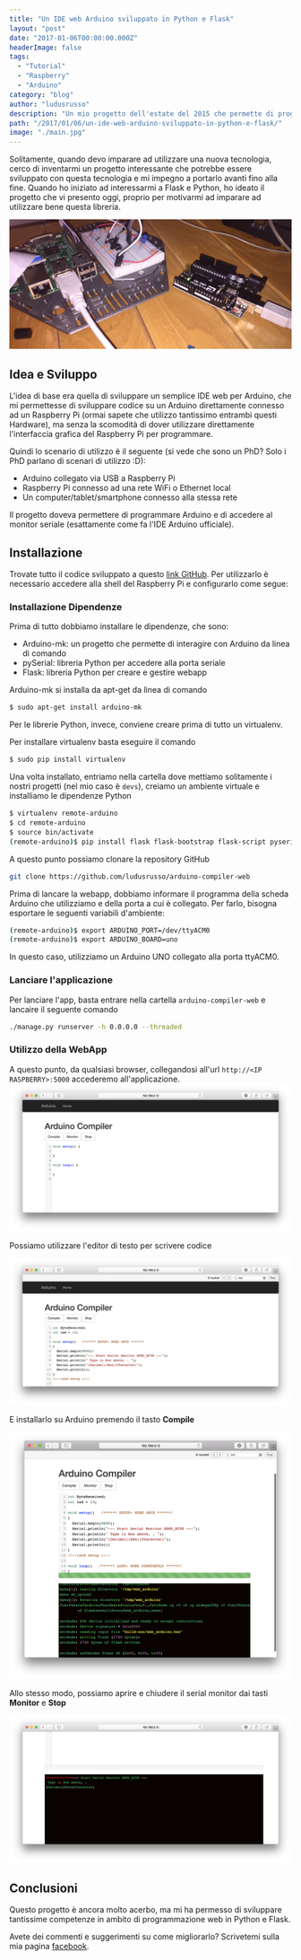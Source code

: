 ```yaml
---
title: "Un IDE web Arduino sviluppato in Python e Flask"
layout: "post"
date: "2017-01-06T00:00:00.000Z"
headerImage: false
tags:
  - "Tutorial"
  - "Raspberry"
  - "Arduino"
category: "blog"
author: "ludusrusso"
description: "Un mio progetto dell'estate del 2015 che permette di programmare Arduino da un'interfaccia Web esposta da un Raspberry Pi"
path: "/2017/01/06/un-ide-web-arduino-sviluppato-in-python-e-flask/"
image: "./main.jpg"
---
```


Solitamente, quando devo imparare ad utilizzare una nuova tecnologia, cerco di inventarmi un progetto interessante che potrebbe essere sviluppato con questa tecnologia e mi impegno a portarlo avanti fino alla fine. Quando ho iniziato ad interessarmi a Flask e Python, ho ideato il progetto che vi presento oggi, proprio per motivarmi ad imparare ad utilizzare bene questa libreria.

![img1](./main.jpg)

## Idea e Sviluppo

L'idea di base era quella di sviluppare un semplice IDE web per Arduino, che mi permettesse di sviluppare codice su un Arduino direttamente connesso ad un Raspberry Pi (ormai sapete che utilizzo tantissimo entrambi questi Hardware), ma senza la scomodità di dover utilizzare direttamente l'interfaccia grafica del Raspberry Pi per programmare.

Quindi lo scenario di utilizzo è il seguente (si vede che sono un PhD? Solo i PhD parlano di scenari di utilizzo :D):

- Arduino collegato via USB a Raspberry Pi
- Raspberry Pi connesso ad una rete WiFi o Ethernet local
- Un computer/tablet/smartphone connesso alla stessa rete

Il progetto doveva permettere di programmare Arduino e di accedere al monitor seriale (esattamente come fa l'IDE Arduino ufficiale).

## Installazione

Trovate tutto il codice sviluppato a questo <a href="https://github.com/ludusrusso/arduino-compiler-web">link GitHub</a>. Per utilizzarlo è necessario accedere alla shell del Raspberry Pi e configurarlo come segue:

### Installazione Dipendenze

Prima di tutto dobbiamo installare le dipendenze, che sono:

- Arduino-mk: un progetto che permette di interagire con Arduino da linea di comando
- pySerial: libreria Python per accedere alla porta seriale
- Flask: libreria Python per creare e gestire webapp

Arduino-mk si installa da apt-get da linea di comando

```bash
$ sudo apt-get install arduino-mk
```

Per le librerie Python, invece, conviene creare prima di tutto un virtualenv.

Per installare virtualenv basta eseguire il comando

```bash
$ sudo pip install virtualenv
```

Una volta installato, entriamo nella cartella dove mettiamo solitamente i nostri progetti (nel mio caso è `devs`), creiamo un ambiente virtuale e installiamo le dipendenze Python

```bash
$ virtualenv remote-arduino
$ cd remote-arduino
$ source bin/activate
(remote-arduino)$ pip install flask flask-bootstrap flask-script pyserial
```

A questo punto possiamo clonare la repository GitHub

```bash
git clone https://github.com/ludusrusso/arduino-compiler-web
```

Prima di lancare la webapp, dobbiamo informare il programma della scheda Arduino che utilizziamo e della porta a cui è collegato. Per farlo, bisogna esportare le seguenti variabili d'ambiente:

```bash
(remote-arduino)$ export ARDUINO_PORT=/dev/ttyACM0
(remote-arduino)$ export ARDUINO_BOARD=uno
```

In questo caso, utilizziamo un Arduino UNO collegato alla porta ttyACM0.

### Lanciare l'applicazione

Per lanciare l'app, basta entrare nella cartella `arduino-compiler-web` e lancaire il seguente comando

```bash
./manage.py runserver -h 0.0.0.0 --threaded
```

### Utilizzo della WebApp

A questo punto, da qualsiasi browser, collegandosi all'url `http://<IP RASPBERRY>:5000` accederemo all'applicazione.
![index](index.png)

Possiamo utilizzare l'editor di testo per scrivere codice

![code](code.png)

E installarlo su Arduino premendo il tasto <strong>Compile</strong>

![compilation](compilation.png)

Allo stesso modo, possiamo aprire e chiudere il serial monitor dai tasti <strong>Monitor</strong> e <strong>Stop</strong>

![monitor](monitor.png)

## Conclusioni

Questo progetto è ancora molto acerbo, ma mi ha permesso di sviluppare tantissime competenze in ambito di programmazione web in Python e Flask.

Avete dei commenti e suggerimenti su come migliorarlo? Scrivetemi sulla mia pagina <a href="http://facebook.com/ludusrusso.cc">facebook</a>.
